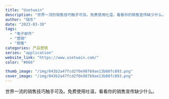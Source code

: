 ```yaml
---
title: "Usetwain"
description: "世界一流的销售技巧触手可及。免费使用吐温，看看你的销售宣传缺少什么。"
author: "瑞东"
date: "2023-03-30"
tags:
  - "电子邮件"
  - "营销"
  - "销售"
categories: 产品营销
series: "application"
website_link: "https://www.usetwain.com/"
color: "#666"

thumb_image: "/img/043b2a47fcd2f0e987b9ae13b88fc893.png"
cover_image: "/img/043b2a47fcd2f0e987b9ae13b88fc893.png"
---
```


世界一流的销售技巧触手可及。免费使用吐温，看看你的销售宣传缺少什么。